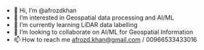 - 👋 Hi, I’m @afrozdkhan
- 👀 I’m interested in Geospatial data processing and AI/ML
- 🌱 I’m currently learning LiDAR data labelling
- 💞️ I’m looking to collaborate on AI/ML for Geospatial Information
- 📫 How to reach me afrozd.khan@gmail.com / 00966533433016

<!---
afrozdkhan/afrozdkhan is a ✨ special ✨ repository because its `README.md` (this file) appears on your GitHub profile.
You can click the Preview link to take a look at your changes.
--->
